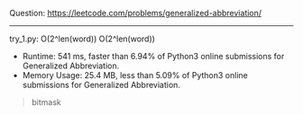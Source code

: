 Question: https://leetcode.com/problems/generalized-abbreviation/

---

try_1.py: O(2^len(word)) O(2^len(word))

* Runtime: 541 ms, faster than 6.94% of Python3 online submissions for Generalized Abbreviation.
* Memory Usage: 25.4 MB, less than 5.09% of Python3 online submissions for Generalized Abbreviation.

> bitmask